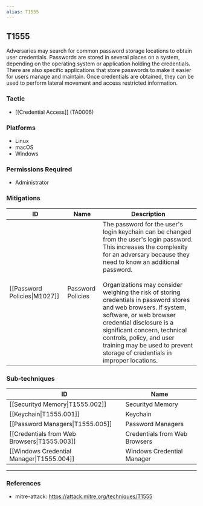 ```yaml
---
alias: T1555
---
```


## T1555

Adversaries may search for common password storage locations to obtain user credentials. Passwords are stored in several places on a system, depending on the operating system or application holding the credentials. There are also specific applications that store passwords to make it easier for users manage and maintain. Once credentials are obtained, they can be used to perform lateral movement and access restricted information.


### Tactic
- [[Credential Access]] (TA0006)

### Platforms
- Linux
- macOS
- Windows

### Permissions Required
- Administrator

### Mitigations

| ID | Name | Description |
| --- | --- | --- |
| [[Password Policies\|M1027]] | Password Policies | The password for the user's login keychain can be changed from the user's login password. This increases the complexity for an adversary because they need to know an additional password.<br /><br />Organizations may consider weighing the risk of storing credentials in password stores and web browsers. If system, software, or web browser credential disclosure is a significant concern, technical controls, policy, and user training may be used to prevent storage of credentials in improper locations. |

### Sub-techniques

| ID | Name |
| --- | --- |
| [[Securityd Memory\|T1555.002]] | Securityd Memory |
| [[Keychain\|T1555.001]] | Keychain |
| [[Password Managers\|T1555.005]] | Password Managers |
| [[Credentials from Web Browsers\|T1555.003]] | Credentials from Web Browsers |
| [[Windows Credential Manager\|T1555.004]] | Windows Credential Manager |


---
### References

- mitre-attack: https://attack.mitre.org/techniques/T1555

